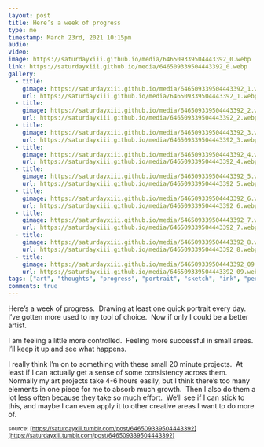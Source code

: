 ```yaml
---
layout: post
title: Here’s a week of progress
type: me
timestamp: March 23rd, 2021 10:15pm
audio: 
video: 
image: https://saturdayxiii.github.io/media/646509339504443392_0.webp
link: https://saturdayxiii.github.io/media/646509339504443392_0.webp
gallery:
  - title: 
    gimage: https://saturdayxiii.github.io/media/646509339504443392_1.webp
    url: https://saturdayxiii.github.io/media/646509339504443392_1.webp
  - title: 
    gimage: https://saturdayxiii.github.io/media/646509339504443392_2.webp
    url: https://saturdayxiii.github.io/media/646509339504443392_2.webp
  - title: 
    gimage: https://saturdayxiii.github.io/media/646509339504443392_3.webp
    url: https://saturdayxiii.github.io/media/646509339504443392_3.webp
  - title: 
    gimage: https://saturdayxiii.github.io/media/646509339504443392_4.webp
    url: https://saturdayxiii.github.io/media/646509339504443392_4.webp
  - title: 
    gimage: https://saturdayxiii.github.io/media/646509339504443392_5.webp
    url: https://saturdayxiii.github.io/media/646509339504443392_5.webp
  - title: 
    gimage: https://saturdayxiii.github.io/media/646509339504443392_6.webp
    url: https://saturdayxiii.github.io/media/646509339504443392_6.webp
  - title: 
    gimage: https://saturdayxiii.github.io/media/646509339504443392_7.webp
    url: https://saturdayxiii.github.io/media/646509339504443392_7.webp
  - title: 
    gimage: https://saturdayxiii.github.io/media/646509339504443392_8.webp
    url: https://saturdayxiii.github.io/media/646509339504443392_8.webp
  - title: 
    gimage: https://saturdayxiii.github.io/media/646509339504443392_09.webp
    url: https://saturdayxiii.github.io/media/646509339504443392_09.webp
tags: ["art", "thoughts", "progress", "portrait", "sketch", "ink", "personal"]
comments: true
---
```

Here’s a week of progress.  Drawing at least one quick portrait every day.  I’ve gotten more used to my tool of choice.  Now if only I could be a better artist.

I am feeling a little more controlled.  Feeling more successful in small areas.  I’ll keep it up and see what happens.

I really think I’m on to something with these small 20 minute projects.  At least if I can actually get a sense of some consistency across them.  Normally my art projects take 4-6 hours easily, but I think there’s too many elements in one piece for me to absorb much growth.  Then I also do them a lot less often because they take so much effort.  We’ll see if I can stick to this, and maybe I can even apply it to other creative areas I want to do more of.

<small>source: [https://saturdayxiii.tumblr.com/post/646509339504443392](https://saturdayxiii.tumblr.com/post/646509339504443392)</small>
